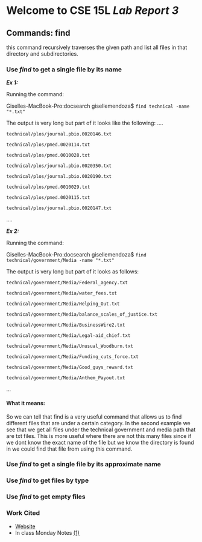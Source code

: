 # Welcome to CSE 15L *Lab Report 3*
## Commands: find
this command recursively traverses the given path and list all files in that directory and subdirectories.


### Use *find* to get a single file by its name

***Ex 1:***

Running the command:

Giselles-MacBook-Pro:docsearch gisellemendoza$ ``` find technical -name "*.txt" ```

The output is very long but part of it looks like the following:
....
```
technical/plos/journal.pbio.0020146.txt

technical/plos/pmed.0020114.txt

technical/plos/pmed.0010028.txt

technical/plos/journal.pbio.0020350.txt

technical/plos/journal.pbio.0020190.txt

technical/plos/pmed.0010029.txt

technical/plos/pmed.0020115.txt

technical/plos/journal.pbio.0020147.txt
```
....

***Ex 2:***

Running the command:

Giselles-MacBook-Pro:docsearch gisellemendoza$ ``` find technical/government/Media -name "*.txt" ```

The output is very long but part of it looks as follows:
```
technical/government/Media/Federal_agency.txt

technical/government/Media/water_fees.txt

technical/government/Media/Helping_Out.txt

technical/government/Media/balance_scales_of_justice.txt

technical/government/Media/BusinessWire2.txt

technical/government/Media/Legal-aid_chief.txt

technical/government/Media/Unusual_Woodburn.txt

technical/government/Media/Funding_cuts_force.txt

technical/government/Media/Good_guys_reward.txt

technical/government/Media/Anthem_Payout.txt
``` 
...

#### What it means:
So we can tell that find is a very useful command that allows us to find different files that are under a certain category. In the second example we see that we get all files under the technical government and media path that are txt files. This is more useful where there are not this many files since if we dont know the exact name of the file but we know the directory is found in we could find that file from using this command. 


### Use *find* to get a single file by its approximate name


### Use *find* to get files by type

### Use *find* to get empty files



### Work Cited
- [Website](https://www.redhat.com/sysadmin/linux-find-command) 
- In class Monday Notes [(1)](https://drive.google.com/file/d/1IvJTh1sfpG28CRI9wH666phLByjwTNJz/view)

